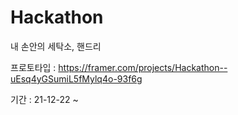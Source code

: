 # Hackathon
내 손안의 세탁소, 핸드리

프로토타입 : https://framer.com/projects/Hackathon--uEsq4yGSumiL5fMylq4o-93f6g

기간 : 21-12-22 ~ 
